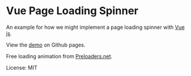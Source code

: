 Vue Page Loading Spinner
========================

An example for how we might implement a page loading spinner with [Vue js](https://vuejs.org/).

View the [demo](https://craigvantonder.github.io/vue-page-loading-spinner/ "See the demo on github pages") on Github pages.

Free loading animation from [Preloaders.net](http://preloaders.net/en/free "Preloaders.net - Free loading animations").

License: MIT
